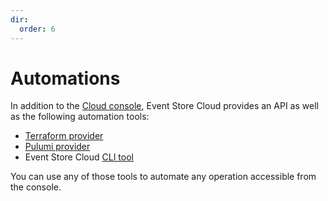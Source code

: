 ```yaml
---
dir:
  order: 6
---
```


# Automations

In addition to the [Cloud console][cloud console], Event Store Cloud provides an API as well as the following automation tools:

* [Terraform provider](terraform.md)
* [Pulumi provider](pulumi.md)
* Event Store Cloud [CLI tool][esc cli github] 

You can use any of those tools to automate any operation accessible from the console.

[esc cli github]: https://github.com/EventStore/esc
[cloud console]: https://console.eventstore.cloud/
